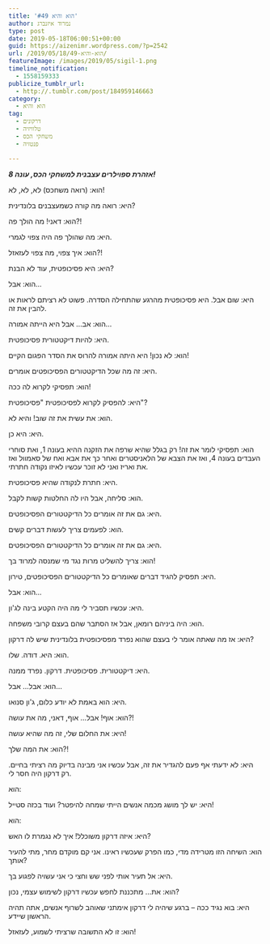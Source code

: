 ```yaml
---
title: 'הוא והיא #49'
author: נמרוד איזנברג
type: post
date: 2019-05-18T06:00:51+00:00
guid: https://aizenimr.wordpress.com/?p=2542
url: /2019/05/18/הוא-והיא-49/
featureImage: /images/2019/05/sigil-1.png
timeline_notification:
  - 1558159333
publicize_tumblr_url:
  - http://.tumblr.com/post/184959146663
category:
  - הוא והיא
tag:
  - דרקונים
  - טלוויזיה
  - משחקי הכס
  - פנטזיה

---
```

_**אזהרת ספוילרים עצבנית למשחקי הכס, עונה 8!**_

הוא: (רואה משחכס) לא, לא, לא!

היא: רואה מה קורה כשמעצבנים בלונדינית?

הוא: דאני! מה הולך פה?!

היא: מה שהולך פה היה צפוי לגמרי.

הוא: איך צפוי, מה צפוי לעזאזל?!

היא: היא פסיכופטית, עוד לא הבנת?

הוא: אבל&#8230;

היא: שום אבל. היא פסיכופטית מהרגע שהתחילה הסדרה. פשוט לא רציתם לראות או להבין את זה.

הוא: אב&#8230; אבל היא הייתה אמורה&#8230;

היא: להיות דיקטטורית פסיכופטית.

הוא: לא נכון! היא היתה אמורה להרוס את הסדר הפגום הקיים!

היא: זה מה שכל הדיקטטורים הפסיכופטים אומרים.

הוא: תפסיקי לקרוא לה ככה!

היא: להפסיק לקרוא לפסיכופטית "פסיכופטית"?

הוא: את עשית את זה שוב! והיא לא.

היא: היא כן.

הוא: תפסיקי לומר את זה! רק בגלל שהיא שרפה את הזקנה ההיא בעונה 1, ואת סוחרי העבדים בעונה 4, ואז את הצבא של הלאניסטרים ואחר כך את אבא ואח של סאמוול ואז את ואריז ואני לא זוכר עכשיו לאיזו נקודה חתרתי.

היא: חתרת לנקודה שהיא פסיכופטית.

הוא: סליחה, אבל היו לה החלטות קשות לקבל.

היא: גם את זה אומרים כל הדיקטטורים הפסיכופטים.

הוא: לפעמים צריך לעשות דברים קשים.

היא: גם את זה אומרים כל הדיקטטורים הפסיכופטים.

הוא: צריך להשליט מרות נגד מי שמנסה למרוד בך!

היא: תפסיק להגיד דברים שאומרים כל הדיקטטורים הפסיכופטים, טירון.

הוא: אבל&#8230;

היא: עכשיו תסביר לי מה היה הקטע בינה לג'ון.

הוא: היה ביניהם רומאן, אבל אז הסתבר שהם בעצם קרובי משפחה.

היא: אז מה שאתה אומר לי בעצם שהוא נפרד מפסיכופטית בלונדינית שיש לה דרקון?

הוא: היא. דודה. שלו.

היא: דיקטטורית. פסיכופטית. דרקון. נפרד ממנה.

הוא: אבל&#8230; אבל&#8230;

היא: הוא באמת לא יודע כלום, ג'ון סנואו.

הוא: אוף! אבל&#8230; אוף, דאני, מה את עושה?!

היא: את החלום שלי, זה מה שהיא עושה!

הוא: את המה שלך?!

היא: לא ידעתי אף פעם להגדיר את זה, אבל עכשיו אני מבינה בדיוק מה רציתי בחיים. רק דרקון היה חסר לי.

הוא:

היא: יש לך מושג מכמה אנשים הייתי שמחה להיפטר? ועוד בכזה סטייל!

הוא:

היא: איזה דרקון משוכלל! איך לא נגמרת לו האש?

הוא: השיחה הזו מטרידה מדי, כמו הפרק שעכשיו ראינו. אני קם מוקדם מחר, מתי להעיר אותך?

היא: אל תעיר אותי לפני שש וחצי כי אני עשויה לפגוע בך.

הוא: את&#8230; מתכננת לחפש עכשיו דרקון לשימוש עצמי, נכון?

היא: בוא נגיד ככה &#8211; ברגע שיהיה לי דרקון אימתני שאוהב לשרוף אנשים, אתה תהיה הראשון שיידע.

הוא: זו לא התשובה שרציתי לשמוע, לעזאזל!